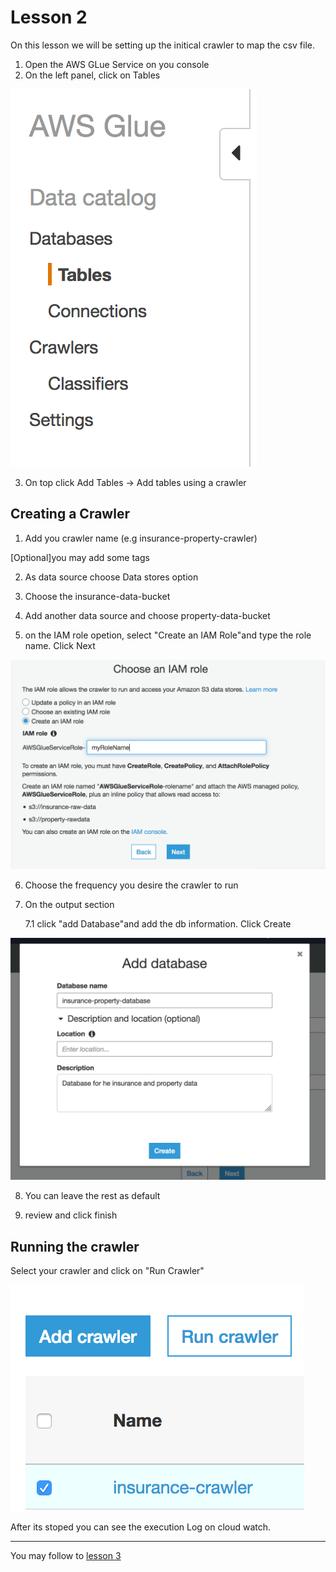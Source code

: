 # Lesson 2

On this lesson we will be setting up the initical crawler to map the csv file. 

1. Open the AWS GLue Service on you console
2. On the left panel, click on Tables

![alt text](../img/menu.png)

3. On top click Add Tables -> Add tables using a crawler


## Creating a Crawler
 1. Add you crawler name (e.g insurance-property-crawler)

[Optional]you may add some tags

2. As data source choose Data stores option

3. Choose the insurance-data-bucket
4. Add another data source and choose property-data-bucket
5. on the IAM role opetion, select "Create an IAM Role"and type the role name. Click Next

![alt text](../img/iam.png)

6. Choose the frequency you desire the crawler to run
7. On the output section

    7.1 click "add Database"and add the db information. Click Create

![alt text](../img/add-db.png)

8. You can leave the rest as default

9. review and click finish

## Running the crawler

Select your crawler and click on "Run Crawler"

![alt text](../img/run-crawler.png)

After its stoped you can see the execution Log on cloud watch.
 - - - -
You may follow to [lesson 3](https://github.com/wukimmy/insurance-analytics/tree/master/lesson3)